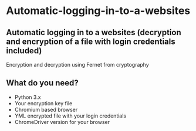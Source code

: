 # Automatic-logging-in-to-a-websites
## Automatic logging in to a websites (decryption and encryption of a file with login credentials included)

Encryption and decryption using Fernet from cryptography


## What do you need?
- Python 3.x
- Your encryption key file
- Chromium based browser
- YML encrypted file with your login credentials
- ChromeDriver version for your browser
